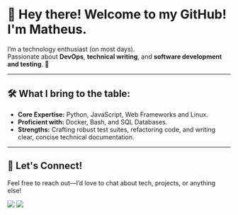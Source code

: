 # 👋 Hey there! Welcome to my GitHub! I'm Matheus.

I’m a technology enthusiast (on most days).  
Passionate about **DevOps**, **technical writing**, and **software development and testing**. 🚀  

---

## 🛠️ What I bring to the table:  

- **Core Expertise:** Python, JavaScript, Web Frameworks and Linux.
- **Proficient with:** Docker, Bash, and SQL Databases.  
- **Strengths:** Crafting robust test suites, refactoring code, and writing clear, concise technical documentation.  

---

## 💼 Let's Connect!

Feel free to reach out—I’d love to chat about tech, projects, or anything else!  
<div>
<a href="https://www.linkedin.com/in/matheus-vargas-013055215/" target="_blank"><img src="https://img.shields.io/badge/-LinkedIn-%230077B5.svg?style=for-the-badge&logo=Linkedin&logoColor=white" target="_blank"></a>
<a href="mailto:matheusvargas042@gmail.com"><img src="https://img.shields.io/badge/Gmail-D14836?style=for-the-badge&logo=gmail&logoColor=white" target="_blank"></a>
</div>
